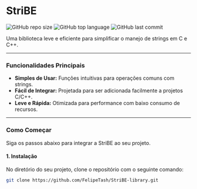 # StriBE

![GitHub repo size](https://img.shields.io/github/repo-size/FelipeTash/StriBE-library?style=for-the-badge )
![GitHub top language](https://img.shields.io/github/languages/top/FelipeTash/StriBE-library?style=for-the-badge )
![GitHub last commit](https://img.shields.io/github/last-commit/FelipeTash/StriBE-library?style=for-the-badge )

Uma biblioteca leve e eficiente para simplificar o manejo de strings em C e C++.

---

### Funcionalidades Principais

*   **Simples de Usar:** Funções intuitivas para operações comuns com strings.
*   **Fácil de Integrar:** Projetada para ser adicionada facilmente a projetos C/C++.
*   **Leve e Rápida:** Otimizada para performance com baixo consumo de recursos.

---

### Como Começar

Siga os passos abaixo para integrar a StriBE ao seu projeto.

#### 1. Instalação

No diretório do seu projeto, clone o repositório com o seguinte comando:

```bash
git clone https://github.com/FelipeTash/StriBE-library.git
